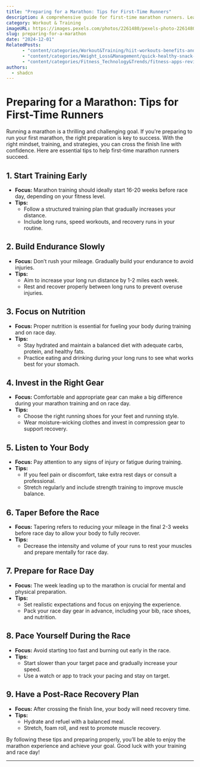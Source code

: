 ```yaml
---
title: "Preparing for a Marathon: Tips for First-Time Runners"
description: A comprehensive guide for first-time marathon runners. Learn how to prepare for your race with training tips, nutrition advice, and strategies for race day.
category: Workout & Training
imageURL: https://images.pexels.com/photos/2261480/pexels-photo-2261480.jpg?auto=compress&cs=tinysrgb&w=600
slug: preparing-for-a-marathon
date: "2024-12-01"
RelatedPosts:
      - "content/categories/Workout&Training/hiit-workouts-benefits-and-routines.md"
      - "content/categories/Weight_Loss&Management/quick-healthy-snack-ideas.md"
      - "content/categories/Fitness_Technology&Trends/fitness-apps-review.md"
authors:
  - shadcn
---
```


# Preparing for a Marathon: Tips for First-Time Runners

Running a marathon is a thrilling and challenging goal. If you're preparing to run your first marathon, the right preparation is key to success. With the right mindset, training, and strategies, you can cross the finish line with confidence. Here are essential tips to help first-time marathon runners succeed.

## 1. **Start Training Early**
   - **Focus:** Marathon training should ideally start 16-20 weeks before race day, depending on your fitness level.
   - **Tips:** 
     - Follow a structured training plan that gradually increases your distance.
     - Include long runs, speed workouts, and recovery runs in your routine.

## 2. **Build Endurance Slowly**
   - **Focus:** Don’t rush your mileage. Gradually build your endurance to avoid injuries.
   - **Tips:** 
     - Aim to increase your long run distance by 1-2 miles each week.
     - Rest and recover properly between long runs to prevent overuse injuries.

## 3. **Focus on Nutrition**
   - **Focus:** Proper nutrition is essential for fueling your body during training and on race day.
   - **Tips:** 
     - Stay hydrated and maintain a balanced diet with adequate carbs, protein, and healthy fats.
     - Practice eating and drinking during your long runs to see what works best for your stomach.

## 4. **Invest in the Right Gear**
   - **Focus:** Comfortable and appropriate gear can make a big difference during your marathon training and on race day.
   - **Tips:** 
     - Choose the right running shoes for your feet and running style.
     - Wear moisture-wicking clothes and invest in compression gear to support recovery.

## 5. **Listen to Your Body**
   - **Focus:** Pay attention to any signs of injury or fatigue during training.
   - **Tips:** 
     - If you feel pain or discomfort, take extra rest days or consult a professional.
     - Stretch regularly and include strength training to improve muscle balance.

## 6. **Taper Before the Race**
   - **Focus:** Tapering refers to reducing your mileage in the final 2-3 weeks before race day to allow your body to fully recover.
   - **Tips:** 
     - Decrease the intensity and volume of your runs to rest your muscles and prepare mentally for race day.

## 7. **Prepare for Race Day**
   - **Focus:** The week leading up to the marathon is crucial for mental and physical preparation.
   - **Tips:** 
     - Set realistic expectations and focus on enjoying the experience.
     - Pack your race day gear in advance, including your bib, race shoes, and nutrition.

## 8. **Pace Yourself During the Race**
   - **Focus:** Avoid starting too fast and burning out early in the race.
   - **Tips:** 
     - Start slower than your target pace and gradually increase your speed.
     - Use a watch or app to track your pacing and stay on target.

## 9. **Have a Post-Race Recovery Plan**
   - **Focus:** After crossing the finish line, your body will need recovery time.
   - **Tips:** 
     - Hydrate and refuel with a balanced meal.
     - Stretch, foam roll, and rest to promote muscle recovery.

By following these tips and preparing properly, you’ll be able to enjoy the marathon experience and achieve your goal. Good luck with your training and race day!

---
